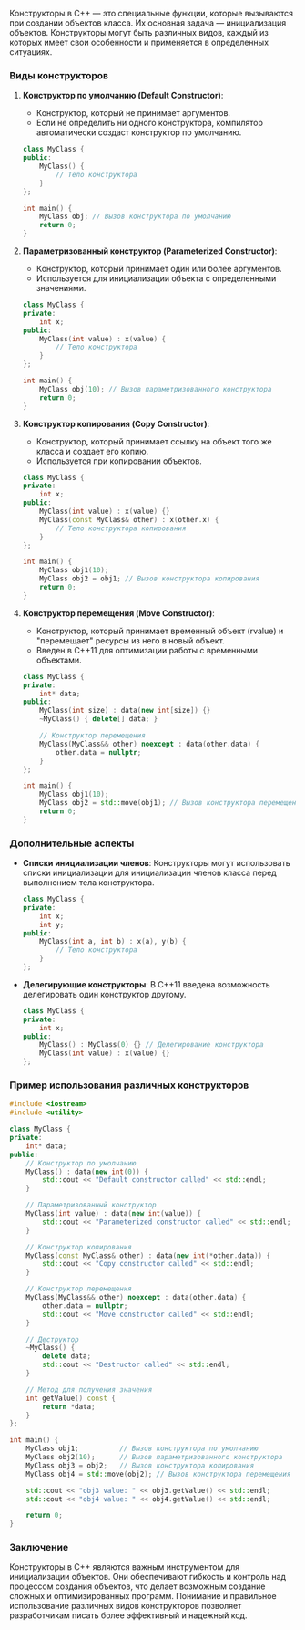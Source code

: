 
Конструкторы в C++ — это специальные функции, которые вызываются при создании объектов класса. Их основная задача — инициализация объектов. Конструкторы могут быть различных видов, каждый из которых имеет свои особенности и применяется в определенных ситуациях.

### Виды конструкторов

1. **Конструктор по умолчанию (Default Constructor)**:
   - Конструктор, который не принимает аргументов.
   - Если не определить ни одного конструктора, компилятор автоматически создаст конструктор по умолчанию.
   ```cpp
   class MyClass {
   public:
       MyClass() {
           // Тело конструктора
       }
   };

   int main() {
       MyClass obj; // Вызов конструктора по умолчанию
       return 0;
   }
   ```

2. **Параметризованный конструктор (Parameterized Constructor)**:
   - Конструктор, который принимает один или более аргументов.
   - Используется для инициализации объекта с определенными значениями.
   ```cpp
   class MyClass {
   private:
       int x;
   public:
       MyClass(int value) : x(value) {
           // Тело конструктора
       }
   };

   int main() {
       MyClass obj(10); // Вызов параметризованного конструктора
       return 0;
   }
   ```

3. **Конструктор копирования (Copy Constructor)**:
   - Конструктор, который принимает ссылку на объект того же класса и создает его копию.
   - Используется при копировании объектов.
   ```cpp
   class MyClass {
   private:
       int x;
   public:
       MyClass(int value) : x(value) {}
       MyClass(const MyClass& other) : x(other.x) {
           // Тело конструктора копирования
       }
   };

   int main() {
       MyClass obj1(10);
       MyClass obj2 = obj1; // Вызов конструктора копирования
       return 0;
   }
   ```

4. **Конструктор перемещения (Move Constructor)**:
   - Конструктор, который принимает временный объект (rvalue) и "перемещает" ресурсы из него в новый объект.
   - Введен в C++11 для оптимизации работы с временными объектами.
   ```cpp
   class MyClass {
   private:
       int* data;
   public:
       MyClass(int size) : data(new int[size]) {}
       ~MyClass() { delete[] data; }

       // Конструктор перемещения
       MyClass(MyClass&& other) noexcept : data(other.data) {
           other.data = nullptr;
       }
   };

   int main() {
       MyClass obj1(10);
       MyClass obj2 = std::move(obj1); // Вызов конструктора перемещения
       return 0;
   }
   ```

### Дополнительные аспекты

- **Списки инициализации членов**: Конструкторы могут использовать списки инициализации для инициализации членов класса перед выполнением тела конструктора.
  ```cpp
  class MyClass {
  private:
      int x;
      int y;
  public:
      MyClass(int a, int b) : x(a), y(b) {
          // Тело конструктора
      }
  };
  ```

- **Делегирующие конструкторы**: В C++11 введена возможность делегировать один конструктор другому.
  ```cpp
  class MyClass {
  private:
      int x;
  public:
      MyClass() : MyClass(0) {} // Делегирование конструктора
      MyClass(int value) : x(value) {}
  };
  ```

### Пример использования различных конструкторов

```cpp
#include <iostream>
#include <utility>

class MyClass {
private:
    int* data;
public:
    // Конструктор по умолчанию
    MyClass() : data(new int(0)) {
        std::cout << "Default constructor called" << std::endl;
    }

    // Параметризованный конструктор
    MyClass(int value) : data(new int(value)) {
        std::cout << "Parameterized constructor called" << std::endl;
    }

    // Конструктор копирования
    MyClass(const MyClass& other) : data(new int(*other.data)) {
        std::cout << "Copy constructor called" << std::endl;
    }

    // Конструктор перемещения
    MyClass(MyClass&& other) noexcept : data(other.data) {
        other.data = nullptr;
        std::cout << "Move constructor called" << std::endl;
    }

    // Деструктор
    ~MyClass() {
        delete data;
        std::cout << "Destructor called" << std::endl;
    }

    // Метод для получения значения
    int getValue() const {
        return *data;
    }
};

int main() {
    MyClass obj1;          // Вызов конструктора по умолчанию
    MyClass obj2(10);      // Вызов параметризованного конструктора
    MyClass obj3 = obj2;   // Вызов конструктора копирования
    MyClass obj4 = std::move(obj2); // Вызов конструктора перемещения

    std::cout << "obj3 value: " << obj3.getValue() << std::endl;
    std::cout << "obj4 value: " << obj4.getValue() << std::endl;

    return 0;
}
```

### Заключение

Конструкторы в C++ являются важным инструментом для инициализации объектов. Они обеспечивают гибкость и контроль над процессом создания объектов, что делает возможным создание сложных и оптимизированных программ. Понимание и правильное использование различных видов конструкторов позволяет разработчикам писать более эффективный и надежный код.